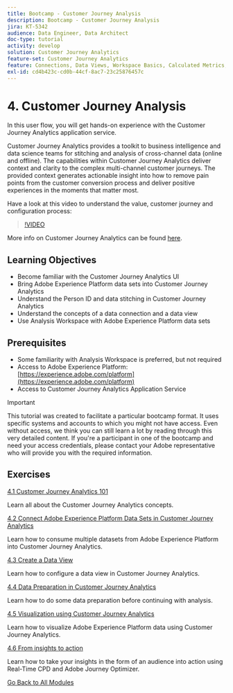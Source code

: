 ```yaml
---
title: Bootcamp - Customer Journey Analysis
description: Bootcamp - Customer Journey Analysis
jira: KT-5342
audience: Data Engineer, Data Architect
doc-type: tutorial
activity: develop
solution: Customer Journey Analytics
feature-set: Customer Journey Analytics
feature: Connections, Data Views, Workspace Basics, Calculated Metrics, Visualizations, Audiences
exl-id: cd4b423c-cd0b-44cf-8ac7-23c25876457c
---
```

# 4. Customer Journey Analysis

In this user flow, you will get hands-on experience with the Customer Journey Analytics application service.

Customer Journey Analytics provides a toolkit to business intelligence and data science teams for stitching and analysis of cross-channel data (online and offline). The capabilities within Customer Journey Analytics deliver context and clarity to the complex multi-channel customer journeys. The provided context generates actionable insight into how to remove pain points from the customer conversion process and deliver positive experiences in the moments that matter most.

Have a look at this video to understand the value, customer journey and configuration process:

>[!VIDEO](https://video.tv.adobe.com/v/327188?quality=12&learn=on)

More info on Customer Journey Analytics can be found [here](https://spark.adobe.com/page/t62eiRu9l6iWJ/).

## Learning Objectives

- Become familiar with the Customer Journey Analytics UI
- Bring Adobe Experience Platform data sets into Customer Journey Analytics
- Understand the Person ID and data stitching in Customer Journey Analytics
- Understand the concepts of a data connection and a data view
- Use Analysis Workspace with Adobe Experience Platform data sets

## Prerequisites

- Some familiarity with Analysis Workspace is preferred, but not required
- Access to Adobe Experience Platform: [https://experience.adobe.com/platform](https://experience.adobe.com/platform) 
- Access to Customer Journey Analytics Application Service

>[!IMPORTANT]
>
>This tutorial was created to facilitate a particular bootcamp format. It uses specific systems and accounts to which you might not have access. Even without access, we think you can still learn a lot by reading through this very detailed content. If you're a participant in one of the bootcamp and need your access credentials, please contact your Adobe representative who will provide you with the required information.

## Exercises

[4.1 Customer Journey Analytics 101](./ex1.md)

Learn all about the Customer Journey Analytics concepts.

[4.2 Connect Adobe Experience Platform Data Sets in Customer Journey Analytics](./ex2.md)

Learn how to consume multiple datasets from Adobe Experience Platform into Customer Journey Analytics.

[4.3 Create a Data View](./ex3.md)

Learn how to configure a data view in Customer Journey Analytics.

[4.4 Data Preparation in Customer Journey Analytics](./ex4.md)

Learn how to do some data preparation before continuing with analysis.

[4.5 Visualization using Customer Journey Analytics](./ex5.md)

Learn how to visualize Adobe Experience Platform data using Customer Journey Analytics.

[4.6 From insights to action](./ex6.md)

Learn how to take your insights in the form of an audience into action using Real-Time CPD and Adobe Journey Optimizer.

[Go Back to All Modules](../../overview.md)
